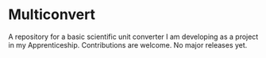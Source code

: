 # Multiconvert
A repository for a basic scientific unit converter I am developing as a project in my Apprenticeship.
Contributions are welcome. No major releases yet.

